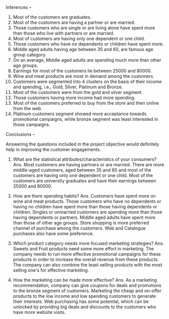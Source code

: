 Inferences – 

1. Most of the customers are graduates. 
2. Most of the customers are having a partner or are married. 
3. Those customers who are single or are living alone have spent more than those who live with partners or are married. 
4. Most of customers are having only one dependent or one child. 
5. Those customers who have no dependents or children have spent more.
6. Middle aged adults having age between 35 and 60, are famous age group category.
7. On an average, Middle aged adults are spending much more than other age groups.
8. Earnings for most of the customers lie between 25000 and 80000.
9. Wine and meat products are most in demand among the customers.
10. Customers were segmented into 4 clusters on the basis of their income and spending, i.e., Gold, Silver, Platinum and Bronze.
11. Most of the customers were from the gold and silver segment.
12. Those customers having more income had more spending.
13. Most of the customers preferred to buy from the store and then online from the web.
14. Platinum customers segment showed more acceptance towards promotional campaigns, while bronze segment was least interested in those campaigns.


Conclusions – 

Answering the questions included in the project objective would definitely help in improving the customer engagements.

1. What are the statistical attributes/characteristics of your consumers? 
Ans. Most customers are having partners or are married. There are more middle-aged customers, aged between 35 and 60 and most of the customers are having only one dependent or one child. Most of the customers are university graduates and have their earnings between 25000 and 80000.

2. How are there spending habits? 
Ans. Customers have spent more on wine and meat products. Those customers who have no dependents or having no children have spent more than those having dependents or children. Singles or unmarried customers are spending more than those having dependents or partners. Middle aged adults have spent more than those of other age groups. Store shopping is more preferred channel of purchase among the customers. Web and Catalogue purchases also have some preference.

3. Which product category needs more focused marketing strategies? 
Ans. Sweets and Fruit products need some more effort in marketing. The company needs to run more effective promotional campaigns for these products in order to increase the overall revenue from these products. The company can also combine the least selling products with the most selling one's for effective marketing.

4. How the marketing can be made more effective? 
Ans. As a marketing recommendation, company can give coupons for deals and promotions to the bronze segment of customers. Marketing the cheap and on-offer products to the low income and low spending customers to generate their interests. Web purchasing has some potential, which can be unlocked by providing big deals and discounts to the customers who have more website visits.
